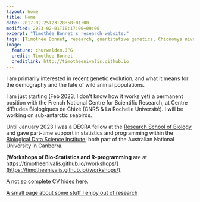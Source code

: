 ```yaml
---
layout: home
title: Home
date: 2017-02-25T23:28:58+01:00
modified: 2023-02-01T10:17:00+09:00
excerpt: "Timothée Bonnet's research website."
tags: [Timothée Bonnet, research, quantitative genetics, Chionomys nivalis, snow vole, home]
image:
  feature: churwalden.JPG
  credit: Timothee Bonnet
  creditlink: http://timotheenivalis.github.io
---
```

I am primarily interested in recent genetic evolution, and what it means for the demography and the fate of wild animal populations. 

I am just starting (Feb 2023, I don't know how it works yet) a permanent position with the French National Centre for Scientific Research, at Centre d'Etudes Biologiques de Chizé (CNRS & La Rochelle Université). I will be working on sub-antarctic seabirds.

Until January 2023 I was a DECRA fellow at the [Research School of Biology](https://biology.anu.edu.au/) and gave part-time support in statistics and programming within the [Biological Data Science Institute](http://bdsi.anu.edu.au/); both part of the Australian National University in Canberra.

[**Workshops of Bio-Statistics and R-programming** are at https://timotheenivalis.github.io//workshops/](https://timotheenivalis.github.io//workshops/).

[A not so complete CV hides here](http://timotheenivalis.github.io/Rnotebooks/cv.pdf).

[A small page about some stuff I enjoy out of research](https://timotheenivalis.github.io//outside/)

